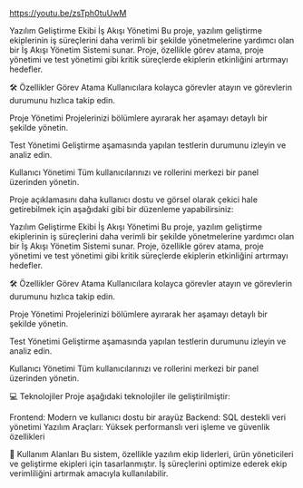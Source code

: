 https://youtu.be/zsTph0tuUwM


Yazılım Geliştirme Ekibi İş Akışı Yönetimi
Bu proje, yazılım geliştirme ekiplerinin iş süreçlerini daha verimli bir şekilde yönetmelerine yardımcı olan bir İş Akışı Yönetim Sistemi sunar. Proje, özellikle görev atama, proje yönetimi ve test yönetimi gibi kritik süreçlerde ekiplerin etkinliğini artırmayı hedefler.


🛠️ Özellikler
Görev Atama
Kullanıcılara kolayca görevler atayın ve görevlerin durumunu hızlıca takip edin.

Proje Yönetimi
Projelerinizi bölümlere ayırarak her aşamayı detaylı bir şekilde yönetin.

Test Yönetimi
Geliştirme aşamasında yapılan testlerin durumunu izleyin ve analiz edin.

Kullanıcı Yönetimi
Tüm kullanıcılarınızı ve rollerini merkezi bir panel üzerinden yönetin.


Proje açıklamasını daha kullanıcı dostu ve görsel olarak çekici hale getirebilmek için aşağıdaki gibi bir düzenleme yapabilirsiniz:

Yazılım Geliştirme Ekibi İş Akışı Yönetimi
Bu proje, yazılım geliştirme ekiplerinin iş süreçlerini daha verimli bir şekilde yönetmelerine yardımcı olan bir İş Akışı Yönetim Sistemi sunar. Proje, özellikle görev atama, proje yönetimi ve test yönetimi gibi kritik süreçlerde ekiplerin etkinliğini artırmayı hedefler.

🛠️ Özellikler
Görev Atama
Kullanıcılara kolayca görevler atayın ve görevlerin durumunu hızlıca takip edin.

Proje Yönetimi
Projelerinizi bölümlere ayırarak her aşamayı detaylı bir şekilde yönetin.

Test Yönetimi
Geliştirme aşamasında yapılan testlerin durumunu izleyin ve analiz edin.

Kullanıcı Yönetimi
Tüm kullanıcılarınızı ve rollerini merkezi bir panel üzerinden yönetin.

💻 Teknolojiler
Proje aşağıdaki teknolojiler ile geliştirilmiştir:

Frontend: Modern ve kullanıcı dostu bir arayüz
Backend: SQL destekli veri yönetimi
Yazılım Araçları: Yüksek performanslı veri işleme ve güvenlik özellikleri

👥 Kullanım Alanları
Bu sistem, özellikle yazılım ekip liderleri, ürün yöneticileri ve geliştirme ekipleri için tasarlanmıştır. İş süreçlerini optimize ederek ekip verimliliğini artırmak amacıyla kullanılabilir.


